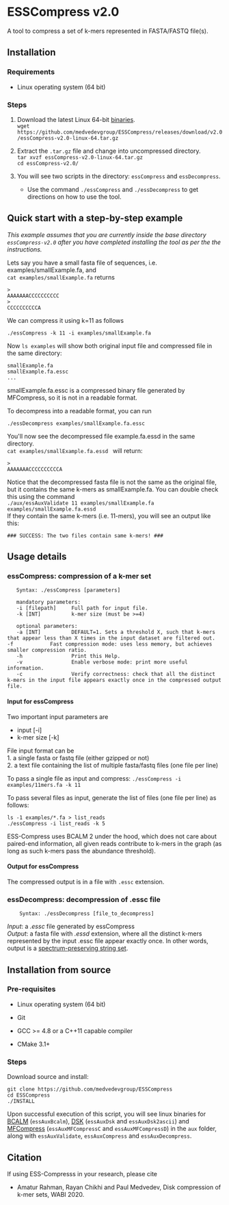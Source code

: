 # ESSCompress v2.0

A tool to compress a set of k-mers represented in FASTA/FASTQ file(s).


## Installation

### Requirements

- Linux operating system (64 bit)

### Steps

1. Download the latest Linux 64-bit [binaries](https://github.com/medvedevgroup/ESSCompress/releases/download/v2.0/essCompress-v2.0-linux-64.tar.gz).   
`wget https://github.com/medvedevgroup/ESSCompress/releases/download/v2.0/essCompress-v2.0-linux-64.tar.gz`

2. Extract the `.tar.gz` file and change into uncompressed directory.   
`tar xvzf essCompress-v2.0-linux-64.tar.gz`   
`cd essCompress-v2.0/`


3. You will see two scripts in the directory: `essCompress` and `essDecompress`.
	- Use the command `./essCompress` and `./essDecompress` to get directions on how to use the tool.



## Quick start with a step-by-step example

*This example assumes that you are currently inside the base directory `essCompress-v2.0` after you have completed installing the tool as per the the instructions.*

Lets say you have a small fasta file of sequences, i.e. examples/smallExample.fa, and   
`cat examples/smallExample.fa` returns

```
>
AAAAAAACCCCCCCCCC
>
CCCCCCCCCCA
```
We can compress it using k=11 as follows
```
./essCompress -k 11 -i examples/smallExample.fa
```  
Now `ls examples` will show both original input file and compressed file in the same directory:

```
smallExample.fa
smallExample.fa.essc
...
```
smallExample.fa.essc is a compressed binary file generated by MFCompress, so it is not in a readable format.

To decompress into a readable format, you can run
```
./essDecompress examples/smallExample.fa.essc   
```

You'll now see the decompressed file example.fa.essd in the same directory.   
`cat examples/smallExample.fa.essd ` will return:    

```
>
AAAAAAACCCCCCCCCCA
```
Notice that the decompressed fasta file is not the same as the original file, but it contains the same k-mers as smallExample.fa. You can double check this using the command   
`./aux/essAuxValidate 11 examples/smallExample.fa examples/smallExample.fa.essd`   
If they contain the same k-mers (i.e. 11-mers), you will see an output like this:

```
### SUCCESS: The two files contain same k-mers! ###
```


## Usage details

### essCompress: compression of a k-mer set

       Syntax: ./essCompress [parameters]   

       mandatory parameters:  
       -i [filepath]     Full path for input file.        
	   -k [INT]          k-mer size (must be >=4)

	   optional parameters:  
	   -a [INT]          DEFAULT=1. Sets a threshold X, such that k-mers that appear less than X times in the input dataset are filtered out. 	   -f		     Fast compression mode: uses less memory, but achieves smaller compression ratio.
	   -h                Print this Help.
	   -v                Enable verbose mode: print more useful information.
	   -c                Verify correctness: check that all the distinct k-mers in the input file appears exactly once in the compressed output file.



#### Input for essCompress

Two important input parameters are
* input [-i]   
* k-mer size [-k]   

File input format can be   
	1. a single fasta or fastq file (either gzipped or not)   
	2. a text file containing the list of multiple fasta/fastq files (one file per line)	 

To pass a single file as input and compress: `./essCompress -i examples/11mers.fa -k 11`

To pass several files as input, generate the list of files (one file per line) as follows:

```
ls -1 examples/*.fa > list_reads   
./essCompress -i list_reads -k 5
```

ESS-Compress uses BCALM 2 under the hood, which does not care about paired-end information, all given reads contribute to k-mers in the graph (as long as such k-mers pass the abundance threshold).



#### Output for essCompress
The compressed output is in a file with `.essc` extension.





### essDecompress: decompression of .essc file

        Syntax: ./essDecompress [file_to_decompress]

*Input*: a *.essc* file generated by essCompress   
*Output*: a fasta file with *.essd* extension, where all the distinct k-mers represented by the input .essc file appear exactly once. In other words, output is a [spectrum-preserving string set](http://doi.org/10.1007/978-3-030-45257-5_10).


## Installation from source

### Pre-requisites
- Linux operating system (64 bit)

- Git

- GCC >= 4.8 or a C++11 capable compiler   

- CMake 3.1+   

### Steps

Download source and install:

```
git clone https://github.com/medvedevgroup/ESSCompress
cd ESSCompress
./INSTALL
```

Upon successful execution of this script, you will see linux binaries for [BCALM](https://github.com/GATB/bcalm) (`essAuxBcalm`), [DSK](https://github.com/GATB/dsk) (`essAuxDsk` and `essAuxDsk2ascii`) and [MFCompress](http://bioinformatics.ua.pt/software/mfcompress/) (`essAuxMFCompressC` and `essAuxMFCompressD`) in the `aux` folder, along with `essAuxValidate`, `essAuxCompress` and `essAuxDecompress`.



## Citation

If using ESS-Compresss in your research, please cite
* Amatur Rahman, Rayan Chikhi and Paul Medvedev, Disk compression of k-mer sets, WABI 2020.
